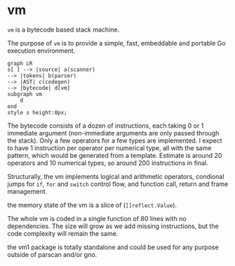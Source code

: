 # vm

`vm` is a bytecode based stack machine.

The purpose of `vm` is to provide a simple, fast, embeddable and
portable Go execution environment.

```mermaid
graph LR
s[ ] --> |source| a(scanner)
--> |tokens| b(parser)
--> |AST| c(codegen)
--> |bytecode| d[vm]
subgraph vm
    d
end
style s height:0px;
```

The bytecode consists of a dozen of instructions, each taking 0 or 1
immediate argument (non-immediate arguments are only passed through the
stack). Only a few operators for a few types are implemented. I expect
to have 1 instruction per operator per numerical type, all with the same
pattern, which would be generated from a template. Estimate is around 20
operators and 10 numerical types, so around 200 instructions in final.

Structurally, the vm implements logical and arithmetic operators,
condional jumps for `if`, `for` and `switch` control flow, and function
call, return and frame management.

the memory state of the vm is a slice of (`[]reflect.Value`).

The whole vm is coded in a single function of 80 lines with no
dependencies. The size will grow as we add missing instructions, but the
code complexity will remain the same.

the vm1 package is totally standalone and could be used for any purpose
outside of parscan and/or gno.
